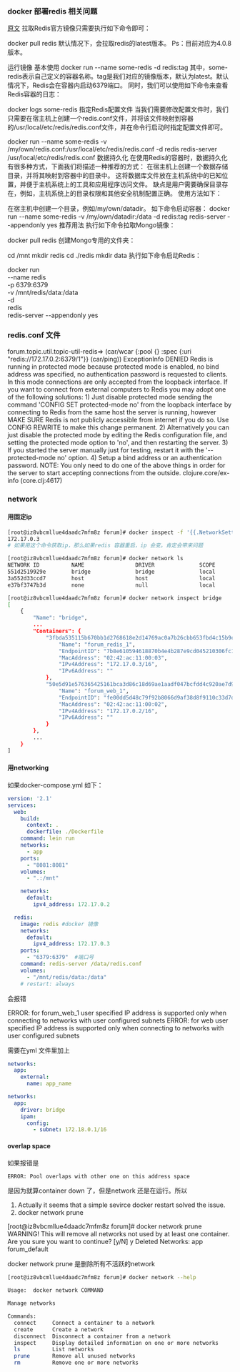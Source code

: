 ### docker 部署redis 相关问题
[原文](https://www.missshi.cn/api/view/blog/5a9d35e95b925d6776000000)
拉取Redis官方镜像只需要执行如下命令即可：

docker pull redis
默认情况下，会拉取redis的latest版本。 
Ps：目前对应为4.0.8版本。

运行镜像
基本使用
docker run --name some-redis -d redis:tag
其中，some-redis表示自己定义的容器名称。tag是我们对应的镜像版本，默认为latest。默认情况下，Redis会在容器内启动6379端口。 
同时，我们可以使用如下命令来查看Redis容器的日志：

docker logs some-redis
指定Redis配置文件
当我们需要修改配置文件时，我们只需要在宿主机上创建一个redis.conf文件，并将该文件映射到容器的/usr/local/etc/redis/redis.conf文件，并在命令行启动时指定配置文件即可。

docker run 
    --name some-redis 
    -v /my/own/redis.conf:/usr/local/etc/redis/redis.conf
    -d 
    redis 
    redis-server /usr/local/etc/redis/redis.conf
数据持久化
在使用Redis的容器时，数据持久化有很多种方式，下面我们将描述一种推荐的方式： 
在宿主机上创建一个数据存储目录，并将其映射到容器中的目录中。 
这将数据库文件放在主机系统中的已知位置，并便于主机系统上的工具和应用程序访问文件。 
缺点是用户需要确保目录存在，例如，主机系统上的目录权限和其他安全机制配置正确。 
使用方法如下：

在宿主机中创建一个目录，例如/my/own/datadir。
如下命令启动容器：
docker run 
    --name some-redis 
    -v /my/own/datadir:/data 
    -d 
    redis:tag 
    redis-server --appendonly yes
推荐用法
执行如下命令拉取Mongo镜像：

docker pull redis
创建Mongo专用的文件夹：

cd /mnt
mkdir redis
cd ./redis
mkdir data
执行如下命令启动Redis：

docker run \
    --name redis \
    -p 6379:6379 \
    -v /mnt/redis/data:/data \
    -d \
    redis \
    redis-server --appendonly yes

### redis.conf 文件

forum.topic.util.topic-util-redis=> (car/wcar {:pool {} :spec {:uri "redis://172.17.0.2:6379/1"}} (car/ping))
ExceptionInfo DENIED Redis is running in protected mode because protected mode is enabled, no bind address was specified, no authentication password is requested to clients. In this mode connections are only accepted from the loopback interface. If you want to connect from external computers to Redis you may adopt one of the following solutions: 1) Just disable protected mode sending the command 'CONFIG SET protected-mode no' from the loopback interface by connecting to Redis from the same host the server is running, however MAKE SURE Redis is not publicly accessible from internet if you do so. Use CONFIG REWRITE to make this change permanent. 2) Alternatively you can just disable the protected mode by editing the Redis configuration file, and setting the protected mode option to 'no', and then restarting the server. 3) If you started the server manually just for testing, restart it with the '--protected-mode no' option. 4) Setup a bind address or an authentication password. NOTE: You only need to do one of the above things in order for the server to start accepting connections from the outside.  clojure.core/ex-info (core.clj:4617)

### network

#### 用固定ip
```sh
[root@iz8vbcmllue4daadc7mfm8z forum]# docker inspect -f '{{.NetworkSettings.IPAddress }}' forum_redis_1
172.17.0.3
# 如果用这个命令获取ip，那么如果redis 容器重启，ip 会变。肯定会带来问题

[root@iz8vbcmllue4daadc7mfm8z forum]# docker network ls
NETWORK ID          NAME                DRIVER              SCOPE
551d2519929e        bridge              bridge              local
3a552d33ccd7        host                host                local
e37bf3747b3d        none                null                local

[root@iz8vbcmllue4daadc7mfm8z forum]# docker network inspect bridge
[
    {
        "Name": "bridge",
        ...
        "Containers": {
            "3fbda535115b670bb1d2768618e2d14769ac0a7b26cbb653fbd4c15b9cc07a84": {
                "Name": "forum_redis_1",
                "EndpointID": "7b8e610594618870b4e4b287e9cd045210306fc18c00f06637f6b640da145bbc",
                "MacAddress": "02:42:ac:11:00:03",
                "IPv4Address": "172.17.0.3/16",
                "IPv6Address": ""
            },
            "50e5d91e576365425161bca3d86c18d69ae1aadf047bcfdd4c920ae7d999dc66": {
                "Name": "forum_web_1",
                "EndpointID": "fe00dd5d48c79f92b8066d9af38d8f9110c33d7d7e2f2a1225d0c0165056ec25",
                "MacAddress": "02:42:ac:11:00:02",
                "IPv4Address": "172.17.0.2/16",
                "IPv6Address": ""
            }
        },
        ...
    }
]
```
#### 用networking

如果docker-compose.yml 如下：

```yml
version: '2.1'
services:
  web:
    build:
      context: .
      dockerfile: ./Dockerfile
    command: lein run
    networks:
      - app
    ports:
      - "8081:8081"
    volumes:
      - ".:/mnt"

    networks:
      default:
        ipv4_address: 172.17.0.2

  redis:
    image: redis #docker 镜像
    networks:
      default:
        ipv4_address: 172.17.0.3
    ports:
      - "6379:6379"  #端口号
    command: redis-server /data/redis.conf
    volumes:
      - "/mnt/redis/data:/data"
    # restart: always

```

会报错

ERROR: for forum_web_1  user specified IP address is supported only when connecting to networks with user configured subnets
ERROR: for web  user specified IP address is supported only when connecting to networks with user configured subnets

需要在yml 文件里加上
```yml
networks:
  app:
    external:
      name: app_name

networks:
  app:
    driver: bridge
    ipam:
      config:
        - subnet: 172.18.0.1/16
```

#### overlap space

如果报错是
```sh
ERROR: Pool overlaps with other one on this address space
```
是因为就算container down 了，但是network 还是在运行。所以
1. Actually it seems that a simple sevirce docker restart solved the issue.
2. docker network prune

[root@iz8vbcmllue4daadc7mfm8z forum]# docker network prune
WARNING! This will remove all networks not used by at least one container.
Are you sure you want to continue? [y/N] y
Deleted Networks:
app
forum_default

docker network prune 是删除所有不活跃的network

```sh
[root@iz8vbcmllue4daadc7mfm8z forum]# docker network --help

Usage:	docker network COMMAND

Manage networks

Commands:
  connect     Connect a container to a network
  create      Create a network
  disconnect  Disconnect a container from a network
  inspect     Display detailed information on one or more networks
  ls          List networks
  prune       Remove all unused networks
  rm          Remove one or more networks
```
